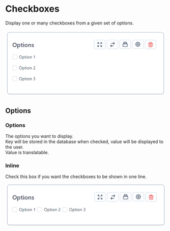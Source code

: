 # Checkboxes

Display one or many checkboxes from a given set of options.

![Checkboxes](../.gitbook/assets/formfields/checkboxes/checkboxes.png) 

## Options

### Options

The options you want to display.  
Key will be stored in the database when checked, value will be displayed to the user.  
Value is translatable.

### Inline

Check this box if you want the checkboxes to be shown in one line.

![Inline checkboxes](../.gitbook/assets/formfields/checkboxes/inline.png) 